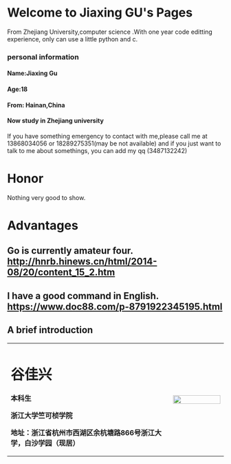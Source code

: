 # Welcome to Jiaxing GU's Pages
  From Zhejiang University,computer science .With one year code editting experience, only can use a little python and c. 

### personal information
####   Name:Jiaxing Gu
####   Age:18
####   From: Hainan,China
####   Now study in Zhejiang university


  If you have something emergency to contact with me,please call me at 13868034056 or 18289275351(may be not available) and if you just want to talk to me about somethings, you can add my qq (3487132242)
# Honor
Nothing very good to show.
# Advantages
## Go is currently amateur four.       http://hnrb.hinews.cn/html/2014-08/20/content_15_2.htm
## I have a good command in English.        https://www.doc88.com/p-8791922345195.html

## A brief introduction
<table border="0">
  <tr>
    <td width="75%">
      <h1>谷佳兴</h1>
      <p><b>本科生</b></p>
      <p><b>浙江大学竺可桢学院</b></p>
      <p><b>地址：浙江省杭州市西湖区余杭塘路866号浙江大学，白沙学园（现居）
    </td>
    <td width="25%">
      <img src="/zhengjianzhao.jpg" width="100%">    
  <tr>
<table>

